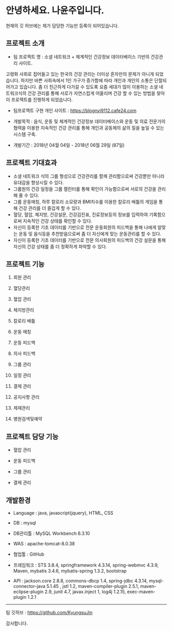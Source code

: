 안녕하세요. 나윤주입니다.
=============
현재의 깃 허브에는 제가 담당한 기능만 등록이 되어있습니다.

프로젝트 소개
---------------------------------------
- 팀 프로젝트 명 : 소셜 네트워크 + 체계적인 건강정보 데이터베이스 기반의 건강관리 사이트.

 고령화 사회로 접어들고 있는 한국의 건강 관리는 더이상 혼자만의 문제가 아니게 되었습니다. 하지만 바쁜 사회속에서 1인 가구가 증가함에 따라 개인과 개인의 소통은 단절되어가고 있습니다. 좀 더 친근하게 다가갈 수 있도록 요즘 세대가 많이 이용하는 소셜 네트워크식의 건강 관리를 통해 서로가 자연스럽게 어울리며 건강  할 수 있는 방법을 찾아 이 프로젝트를 진행하게 되었습니다.

- 팀프로젝트 구현 개인 사이트 : https://blognyj9112.cafe24.com

- 개발목적 : 음식, 운동 및 체계적인 건강정보 데이터베이스와 운동 및 의료 전문가의 협력을 이용한 지속적인 건강 관리를 통해 개인과 공동체의 삶의 질을 높일 수 있는 시스템 구축.

- 개발기간 : 2018년 04월 04일 - 2018년 06월 29일 (87일)

프로젝트 기대효과
---------------------------------------
  - 소셜 네트워크 식의 그룹 형성으로 건강관리를 함께 관리함으로써 건강뿐만 아니라 유대감을 향상시킬 수 있다.
  - 그룹원의 건강 일정을 그룹 캘린터를 통해 확인이 가능함으로써 서로의 건강을 관리해 줄 수 있다.
  - 그룹 운동매칭, 하루 칼로리 소모량과 BMI치수를 이용한 칼로리 배틀의 게임을 통해 건강 관리를 더 즐겁게 할 수 있다.
  - 혈당, 혈압, 체지방, 건강설문, 건강검진표, 진료정보등의 정보를 입력하여 기록함으로써 지속적인 건강 상태를 확인할 수 있다.
  - 자신이 등록한 기초 데이터를 기반으로 전문 운동회원의 피드백을 통해 나에게 알맞는 운동 및 음식등을 추천받음으로써 좀 더 자신에게 맞는 운동관리를 할 수 있다.
  - 자신이 등록한 기초 데이터를 기반으로 전문 의사회원의 피드백의 건강 설문을 통해 자신의 건강 상태를 좀 더 정확하게 파악할 수 있다.
	
	
프로젝트 기능
---------------------------------------

1. 회원 관리

2. 혈당관리

3. 혈압 관리

4. 체지방관리

5. 칼로리 배틀

6. 운동 매칭

7. 운동 피드백

8. 의사 피드백

9. 그룹 관리

10. 일정 관리

11. 결제 관리

12. 공지사항 관리

13. 제재관리

14. 병원검색및예약

 프로젝트 담당 기능
---------------------------------------

- 혈압 관리

- 운동 피드백

- 그룹 관리

- 결제 관리

개발환경
---------------------------------------
- Language : java, javascript(jquery), HTML, CSS

- DB : mysql

- DB관리툴 : MySQL Workbench 6.3.10

- WAS : apache-tomcat-8.0.38

- 협업툴 : GitHub

- 프레임워크 : STS 3.8.4, springframework 4.3.14, spring-webmvc 4.3.9, Maven, mybatis 3.4.6, mybatis-spring 1.3.2, bootstrap

- API : jackson.core 2.8.8, commons-dbcp 1.4, spring-jdbc 4.3.14, mysql-connector-java 5.1.45 , jstl 1.2, maven-compiler-plugin 2.5.1,
maven-eclipse-plugin 2.9, junit 4.7, javax.inject 1, log4j 1.2.15, exec-maven-plugin 1.2.1

---------------------------------------

팀 깃허브 : https://github.com/KyungsuJin

감사합니다.
